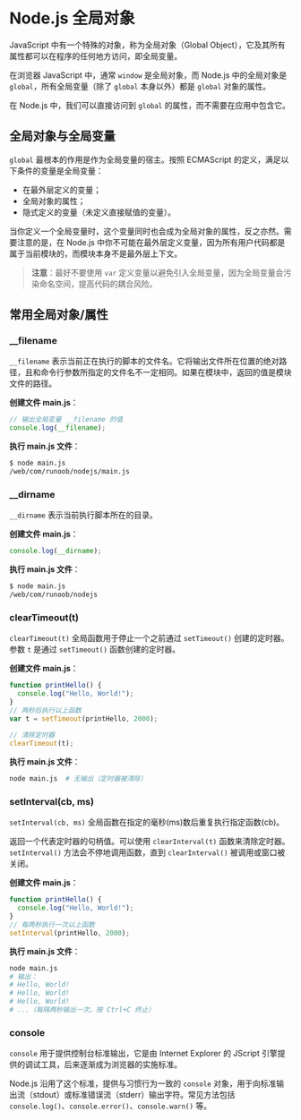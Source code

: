 # Node.js 全局对象

JavaScript 中有一个特殊的对象，称为全局对象（Global Object），它及其所有属性都可以在程序的任何地方访问，即全局变量。

在浏览器 JavaScript 中，通常 `window` 是全局对象，而 Node.js 中的全局对象是 `global`，所有全局变量（除了 `global` 本身以外）都是 `global` 对象的属性。

在 Node.js 中，我们可以直接访问到 `global` 的属性，而不需要在应用中包含它。

## 全局对象与全局变量

`global` 最根本的作用是作为全局变量的宿主。按照 ECMAScript 的定义，满足以下条件的变量是全局变量：

- 在最外层定义的变量；
- 全局对象的属性；
- 隐式定义的变量（未定义直接赋值的变量）。

当你定义一个全局变量时，这个变量同时也会成为全局对象的属性，反之亦然。需要注意的是，在 Node.js 中你不可能在最外层定义变量，因为所有用户代码都是属于当前模块的，而模块本身不是最外层上下文。

> **注意**：最好不要使用 `var` 定义变量以避免引入全局变量，因为全局变量会污染命名空间，提高代码的耦合风险。

## 常用全局对象/属性

### __filename

`__filename` 表示当前正在执行的脚本的文件名。它将输出文件所在位置的绝对路径，且和命令行参数所指定的文件名不一定相同。如果在模块中，返回的值是模块文件的路径。

**创建文件 main.js**：

```javascript
// 输出全局变量 __filename 的值
console.log(__filename);
```

**执行 main.js 文件**：

```bash
$ node main.js
/web/com/runoob/nodejs/main.js
```

### __dirname

`__dirname` 表示当前执行脚本所在的目录。

**创建文件 main.js**：

```javascript
console.log(__dirname);
```

**执行 main.js 文件**：

```bash
$ node main.js
/web/com/runoob/nodejs
```

### clearTimeout(t)

`clearTimeout(t)` 全局函数用于停止一个之前通过 `setTimeout()` 创建的定时器。参数 `t` 是通过 `setTimeout()` 函数创建的定时器。

**创建文件 main.js**：

```javascript
function printHello() {
  console.log("Hello, World!");
}
// 两秒后执行以上函数
var t = setTimeout(printHello, 2000);
 
// 清除定时器
clearTimeout(t);
```

**执行 main.js 文件**：

```bash
node main.js  # 无输出（定时器被清除）
```

### setInterval(cb, ms)

`setInterval(cb, ms)` 全局函数在指定的毫秒(ms)数后重复执行指定函数(cb)。

返回一个代表定时器的句柄值。可以使用 `clearInterval(t)` 函数来清除定时器。`setInterval()` 方法会不停地调用函数，直到 `clearInterval()` 被调用或窗口被关闭。

**创建文件 main.js**：

```javascript
function printHello() {
  console.log("Hello, World!");
}
// 每两秒执行一次以上函数
setInterval(printHello, 2000);
```

**执行 main.js 文件**：

```bash
node main.js
# 输出：
# Hello, World!
# Hello, World!
# Hello, World!
# ...（每隔两秒输出一次，按 Ctrl+C 终止）
```

### console

`console` 用于提供控制台标准输出，它是由 Internet Explorer 的 JScript 引擎提供的调试工具，后来逐渐成为浏览器的实施标准。

Node.js 沿用了这个标准，提供与习惯行为一致的 `console` 对象，用于向标准输出流（stdout）或标准错误流（stderr）输出字符。常见方法包括 `console.log()`、`console.error()`、`console.warn()` 等。
